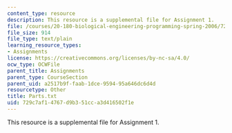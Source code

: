 ```yaml
---
content_type: resource
description: This resource is a supplemental file for Assignment 1.
file: /courses/20-180-biological-engineering-programming-spring-2006/729c7af14767d9b351cca3d416502f1e_Parts.txt
file_size: 914
file_type: text/plain
learning_resource_types:
- Assignments
license: https://creativecommons.org/licenses/by-nc-sa/4.0/
ocw_type: OCWFile
parent_title: Assignments
parent_type: CourseSection
parent_uid: a2517b9f-faab-1dce-9594-95a646dc6d4d
resourcetype: Other
title: Parts.txt
uid: 729c7af1-4767-d9b3-51cc-a3d416502f1e
---
```

This resource is a supplemental file for Assignment 1.